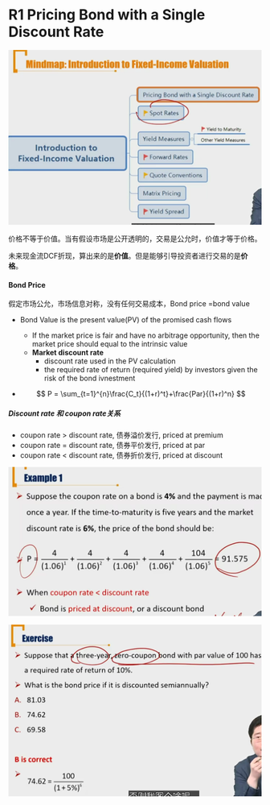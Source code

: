 # R1 Pricing Bond with a Single Discount Rate

<img src="./image-20230611154829719.png" alt="image-20230611154829719" style="zoom:50%;" /> 

价格不等于价值。当有假设市场是公开透明的，交易是公允时，价值才等于价格。

未来现金流DCF折现，算出来的是**价值**。但是能够引导投资者进行交易的是**价格**。

#### Bond Price

假定市场公允，市场信息对称，没有任何交易成本，Bond price =bond value

- Bond Value is the present value(PV) of the promised cash flows

  - If the market price is fair and have no arbitrage opportunity, then the market price should equal to the intrinsic value
  - **Market discount rate**
    - discount rate used in the PV calculation
    - the required rate of return (required yield) by investors given the risk of the bond ivnestment

- $$
  P = \sum_{t=1}^{n}\frac{C_t}{(1+r)^t}+\frac{Par}{(1+r)^n}
  $$

##### Discount rate 和 coupon rate关系

- coupon rate > discount rate, 债券溢价发行, priced at premium
- coupon rate = discount rate, 债券平价发行, priced at par
- coupon rate < discount rate, 债券折价发行, priced at discount

![image-20230611163950436](./image-20230611163950436.png)

![image-20230611164525237](./image-20230611164525237.png)